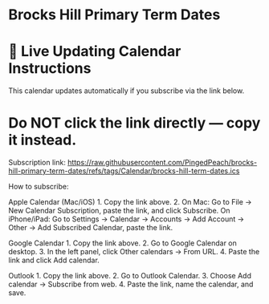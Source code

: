 # Brocks Hill Primary Term Dates
# 📅 Live Updating Calendar Instructions

This calendar updates automatically if you subscribe via the link below.
# Do NOT click the link directly — copy it instead.

Subscription link: https://raw.githubusercontent.com/PingedPeach/brocks-hill-primary-term-dates/refs/tags/Calendar/brocks-hill-term-dates.ics

How to subscribe:

Apple Calendar (Mac/iOS)
	1.	Copy the link above.
	2.	On Mac: Go to File → New Calendar Subscription, paste the link, and click Subscribe.
On iPhone/iPad: Go to Settings → Calendar → Accounts → Add Account → Other → Add Subscribed Calendar, paste the link.

Google Calendar
	1.	Copy the link above.
	2.	Go to Google Calendar on desktop.
	3.	In the left panel, click Other calendars → From URL.
	4.	Paste the link and click Add calendar.

Outlook
	1.	Copy the link above.
	2.	Go to Outlook Calendar.
	3.	Choose Add calendar → Subscribe from web.
	4.	Paste the link, name the calendar, and save.
